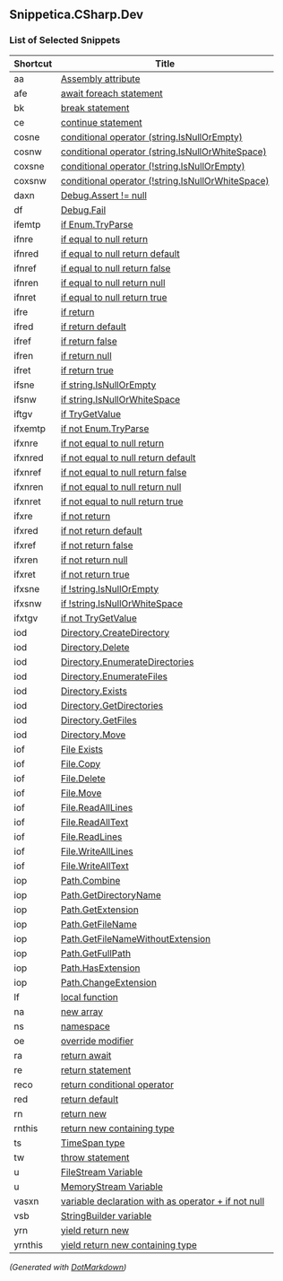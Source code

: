 ## Snippetica\.CSharp\.Dev

### List of Selected Snippets

Shortcut|Title
--------|-----
aa|[Assembly attribute](AssemblyAttribute.snippet)
afe|[await foreach statement](AwaitForEach.snippet)
bk|[break statement](BreakStatement.snippet)
ce|[continue statement](ContinueStatement.snippet)
cosne|[conditional operator (string.IsNullOrEmpty)](ConditionalOperatorStringIsNullOrEmpty.snippet)
cosnw|[conditional operator (string.IsNullOrWhiteSpace)](ConditionalOperatorStringIsNullOrWhiteSpace.snippet)
coxsne|[conditional operator (!string.IsNullOrEmpty)](ConditionalOperatorNotStringIsNullOrEmpty.snippet)
coxsnw|[conditional operator (!string.IsNullOrWhiteSpace)](ConditionalOperatorNotStringIsNullOrWhiteSpace.snippet)
daxn|[Debug.Assert != null](DebugAssertNotNull.snippet)
df|[Debug.Fail](DebugFail.snippet)
ifemtp|[if Enum.TryParse](IfEnumTryParse.snippet)
ifnre|[if equal to null return](IfEqualToNullReturn.snippet)
ifnred|[if equal to null return default](IfEqualToNullReturnDefault.snippet)
ifnref|[if equal to null return false](IfEqualToNullReturnFalse.snippet)
ifnren|[if equal to null return null](IfEqualToNullReturnNull.snippet)
ifnret|[if equal to null return true](IfEqualToNullReturnTrue.snippet)
ifre|[if return](IfReturn.snippet)
ifred|[if return default](IfReturnDefault.snippet)
ifref|[if return false](IfReturnFalse.snippet)
ifren|[if return null](IfReturnNull.snippet)
ifret|[if return true](IfReturnTrue.snippet)
ifsne|[if string.IsNullOrEmpty](IfStringIsNullOrEmpty.snippet)
ifsnw|[if string.IsNullOrWhiteSpace](IfStringIsNullOrWhiteSpace.snippet)
iftgv|[if TryGetValue](IfTryGetValue.snippet)
ifxemtp|[if not Enum.TryParse](IfNotEnumTryParse.snippet)
ifxnre|[if not equal to null return](IfNotEqualToNullReturn.snippet)
ifxnred|[if not equal to null return default](IfNotEqualToNullReturnDefault.snippet)
ifxnref|[if not equal to null return false](IfNotEqualToNullReturnFalse.snippet)
ifxnren|[if not equal to null return null](IfNotEqualToNullReturnNull.snippet)
ifxnret|[if not equal to null return true](IfNotEqualToNullReturnTrue.snippet)
ifxre|[if not return](IfNotReturn.snippet)
ifxred|[if not return default](IfNotReturnDefault.snippet)
ifxref|[if not return false](IfNotReturnFalse.snippet)
ifxren|[if not return null](IfNotReturnNull.snippet)
ifxret|[if not return true](IfNotReturnTrue.snippet)
ifxsne|[if !string.IsNullOrEmpty](IfNotStringIsNullOrEmpty.snippet)
ifxsnw|[if !string.IsNullOrWhiteSpace](IfNotStringIsNullOrWhiteSpace.snippet)
ifxtgv|[if not TryGetValue](IfNotTryGetValue.snippet)
iod|[Directory.CreateDirectory](DirectoryCreateDirectory.snippet)
iod|[Directory.Delete](DirectoryDelete.snippet)
iod|[Directory.EnumerateDirectories](DirectoryEnumerateDirectories.snippet)
iod|[Directory.EnumerateFiles](DirectoryEnumerateFiles.snippet)
iod|[Directory.Exists](DirectoryExists.snippet)
iod|[Directory.GetDirectories](DirectoryGetDirectories.snippet)
iod|[Directory.GetFiles](DirectoryGetFiles.snippet)
iod|[Directory.Move](DirectoryMove.snippet)
iof|[File Exists](FileExists.snippet)
iof|[File.Copy](FileCopy.snippet)
iof|[File.Delete](FileDelete.snippet)
iof|[File.Move](FileMove.snippet)
iof|[File.ReadAllLines](FileReadAllLines.snippet)
iof|[File.ReadAllText](FileReadAllText.snippet)
iof|[File.ReadLines](FileReadLines.snippet)
iof|[File.WriteAllLines](FileWriteAllLines.snippet)
iof|[File.WriteAllText](FileWriteAllText.snippet)
iop|[Path.Combine](PathCombine.snippet)
iop|[Path.GetDirectoryName](PathGetDirectoryName.snippet)
iop|[Path.GetExtension](PathGetExtension.snippet)
iop|[Path.GetFileName](PathGetFileName.snippet)
iop|[Path.GetFileNameWithoutExtension](PathGetFileNameWithoutExtension.snippet)
iop|[Path.GetFullPath](PathGetFullPath.snippet)
iop|[Path.HasExtension](PathHasExtension.snippet)
iop|[Path.ChangeExtension](PathChangeExtension.snippet)
lf|[local function](LocalFunction.snippet)
na|[new array ](NewArrayOfT.snippet)
ns|[namespace](Namespace.snippet)
oe|[override modifier](OverrideModifier.snippet)
ra|[return await](ReturnAwait.snippet)
re|[return statement](ReturnStatement.snippet)
reco|[return conditional operator](ReturnConditionalOperator.snippet)
red|[return default](ReturnDefault.snippet)
rn|[return new](ReturnNew.snippet)
rnthis|[return new containing type](ReturnNewThis.snippet)
ts|[TimeSpan type](TimeSpan.snippet)
tw|[throw statement](ThrowStatement.snippet)
u|[FileStream Variable](FileStreamVariable.snippet)
u|[MemoryStream Variable](MemoryStreamVariable.snippet)
vasxn|[variable declaration with as operator + if not null](VariableAsTIfNotNull.snippet)
vsb|[StringBuilder variable](StringBuilderVariable.snippet)
yrn|[yield return new](YieldReturnNew.snippet)
yrnthis|[yield return new containing type](YieldReturnNewThis.snippet)

*\(Generated with [DotMarkdown](http://github.com/JosefPihrt/DotMarkdown)\)*